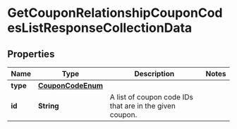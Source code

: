 # GetCouponRelationshipCouponCodesListResponseCollectionData

## Properties
Name | Type | Description | Notes
------------ | ------------- | ------------- | -------------
**type** | [**CouponCodeEnum**](CouponCodeEnum.md) |  | 
**id** | **String** | A list of coupon code IDs that are in the given coupon. | 
